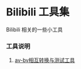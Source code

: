 # Bilibili 工具集
Bilibili 相关的一些小工具

### 工具说明
1. [av-bv相互转换与测试工具](https://github.com/hui-shao/python-toolkit/blob/master/Bilibili/bv-av)
